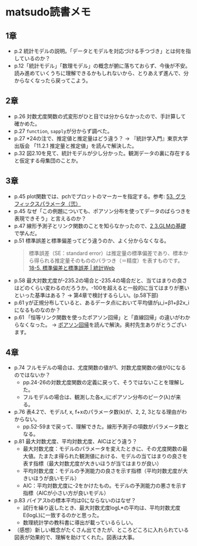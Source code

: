 # matsudo読書メモ

## 1章

* p.2 統計モデルの説明。「データとモデルを対応づける手つづき」とは何を指しているのか？
* p.12「統計モデル」「数理モデル」の概念が腑に落ちておらず、今後が不安。読み進めていくうちに理解できるかもしれないから、とりあえず進んで、分からなくなったら戻ってこよう。

## 2章

* p.26 対数尤度関数の式変形がひと目では分からなかったので、手計算して確かめた。
* p.27 `function`, `sapply`が分からず調べた。
* p.27 *24の注で、推定値と推定量はどう違う？ → 『統計学入門』東京大学出版会 「11.2.1 推定量と推定値」を読んで解決した。
* p.32 図2.10を見て、統計モデルが少し分かった。観測データの裏に存在すると仮定する母集団のことか。

## 3章

* p.45 plot関数では、pchでプロットのマーカーを指定する。参考: [53. グラフィックスパラメータ（弐）](http://cse.naro.affrc.go.jp/takezawa/r-tips/r/53.html)
* p.45 なぜ「この例題についても、ポアソン分布を使ってデータのばらつきを表現できそう」と言えるのか？
* p.47 線形予測子とリンク関数のことを知らなかったので、[2 3.GLMの基礎](https://www.slideshare.net/logics-of-blue/2-3glm)で学んだ。
* p.51 標準誤差と標準偏差ってどう違うのか、よく分からなくなる。
    > 標準誤差（SE：standard error）は推定量の標準偏差であり、標本から得られる推定量そのもののバラつき（＝精度）を表すものです。
    [18-5. 標準偏差と標準誤差 | 統計Web](https://bellcurve.jp/statistics/course/8616.html#:~:text=%E6%A8%99%E6%BA%96%E8%AA%A4%E5%B7%AE%E3%81%AF%E3%80%81%E4%B8%80%E8%88%AC%E7%9A%84,%E6%A5%B5%E9%99%90%E5%AE%9A%E7%90%86%E3%82%92%E4%BD%BF%E3%81%84%E3%81%BE%E3%81%99%E3%80%82&text=%E3%82%92%E7%94%A8%E3%81%84%E3%82%8B%E3%81%93%E3%81%A8%E3%81%8B%E3%82%89%E3%80%81%E6%A8%99%E6%9C%AC,%E5%BC%8F%E3%81%8B%E3%82%89%E8%A8%88%E7%AE%97%E3%81%A7%E3%81%8D%E3%81%BE%E3%81%99%E3%80%82)
* p.58 最大対数尤度が-235.2の場合と-235.4の場合だと、当てはまりの良さはどのくらい変わるのだろうか。-100を超えると一般的に当てはまりが悪いといった基準はある？ → 第4章で検討するらしい。(p.58下部)
* p.61 yが正規分布していると、あるデータ点iにおいて平均値がμ_i=β1+β2x_iになるものなのか？
* p.61 「恒等リンク関数を使ったポアソン回帰」と「直線回帰」の違いがわからなくなった。 → [ポアソン回帰](https://oku.edu.mie-u.ac.jp/~okumura/stat/poisson_regression.html)を読んで解決。奥村先生ありがとうございます。


## 4章

* p.74 フルモデルの場合は、尤度関数の値が1、対数尤度関数の値が0になるのではないか？
    - pp.24-26の対数尤度関数の定義に戻って、そうではないことを理解した。
    - フルモデルの場合は、観測した各x_iにポアソン分布のピーク(λ)が来る。
* p.76 表4.2で、モデルf, x, f+xのパラメータ数(k)が、2, 2, 3となる理由がわからない。
    - pp.52-59まで戻って、理解できた。線形予測子の項数がパラメータ数となる。
* p.81 最大対数尤度、平均対数尤度、AICはどう違う？
    - 最大対数尤度：モデルのパラメータを変えたときに、その尤度関数の最大値。たまたま得られた観測値における、モデルの当てはまりの良さを表す指標（最大対数尤度が大きいほうが当てはまりが良い）
    - 平均対数尤度：モデルの予測能力の良さを示す指標（平均対数尤度が大きいほうが良いモデル）
    - AIC：平均対数尤度に-2をかけたもの。モデルの予測能力の悪さを示す指標（AICが小さい方が良いモデル）
* p.83 バイアスbの標本平均は0にならないのはなぜ？
    - 試行を繰り返したとき、最大対数尤度logL*の平均は、平均対数尤度E(logL)に一致するのかと思った。
    - 数理統計学の教科書に導出が載っているらしい。
* （感想）新しい概念がたくさん出てきたが、ところどころに入れられている図表が効果的で、理解を助けてくれた。図表は大事。